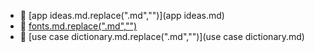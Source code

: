 * 📄 [app ideas.md.replace(".md","")](app ideas.md)
* 📄 [fonts.md.replace(".md","")](fonts.md)
* 📄 [use case dictionary.md.replace(".md","")](use case dictionary.md)
